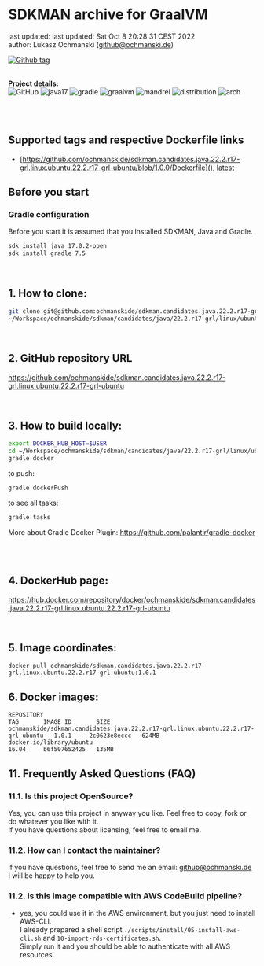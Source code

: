 # SDKMAN archive for GraalVM

last updated: last updated: Sat Oct  8 20:28:31 CEST 2022   
author: Lukasz Ochmanski (github@ochmanski.de)  
  
[![Github tag](https://badgen.net/github/tag/ochmanskide/sdkman.candidates.java.22.2.r17-grl.linux.ubuntu.22.2.r17-grl-ubuntu?icon=github&kill_cache=1)](https://github.com/ochmanskide/sdkman.candidates.java.22.2.r17-grl.linux.ubuntu.22.2.r17-grl-ubuntu/tags/1.0.1)  
&nbsp;
  
**Project details:**  
![GitHub](https://img.shields.io/github/license/ochmanskide/sdkman.candidates.java.22.2.r17-grl.linux.ubuntu.22.2.r17-grl-ubuntu)
![java17](https://img.shields.io/badge/Java-17-brightgreen) 
![gradle](https://img.shields.io/badge/Gradle-7.5-brightgreen) 
![graalvm](https://img.shields.io/badge/GraalVM-22.2.0-brightgreen) 
![mandrel](https://img.shields.io/badge/Mandrel-22.2.0-brightgreen) 
![distribution](https://img.shields.io/badge/Distribution-Ubuntu-brightgreen) 
![arch](https://img.shields.io/badge/Arch-amd64-brightgreen)  
&nbsp;  
  
&nbsp;


## Supported tags and respective Dockerfile links
* [https://github.com/ochmanskide/sdkman.candidates.java.22.2.r17-grl.linux.ubuntu.22.2.r17-grl-ubuntu/blob/1.0.0/Dockerfile](), [latest](https://github.com/ochmanskide/sdkman.candidates.java.22.2.r17-grl.linux.ubuntu.22.2.r17-grl-ubuntu/blob/main/Dockerfile)

## Before you start

### Gradle configuration

Before you start it is assumed that you installed SDKMAN, Java and Gradle.
```bash
sdk install java 17.0.2-open
sdk install gradle 7.5
```
&nbsp;
&nbsp;

## 1. How to clone:
```bash
git clone git@github.com:ochmanskide/sdkman.candidates.java.22.2.r17-grl.linux.ubuntu.22.2.r17-grl-ubuntu.git \
~/Workspace/ochmanskide/sdkman/candidates/java/22.2.r17-grl/linux/ubuntu
```
&nbsp;

## 2. GitHub repository URL
https://github.com/ochmanskide/sdkman.candidates.java.22.2.r17-grl.linux.ubuntu.22.2.r17-grl-ubuntu
&nbsp;

&nbsp;
## 3. How to build locally:
```bash
export DOCKER_HUB_HOST=$USER
cd ~/Workspace/ochmanskide/sdkman/candidates/java/22.2.r17-grl/linux/ubuntu
gradle docker
```
to push:
```bash
gradle dockerPush
```
to see all tasks:
```bash
gradle tasks
```
More about Gradle Docker Plugin: https://github.com/palantir/gradle-docker  
&nbsp;

&nbsp;

## 4. DockerHub page:
https://hub.docker.com/repository/docker/ochmanskide/sdkman.candidates.java.22.2.r17-grl.linux.ubuntu.22.2.r17-grl-ubuntu
&nbsp;

&nbsp;

## 5. Image coordinates:
```  
docker pull ochmanskide/sdkman.candidates.java.22.2.r17-grl.linux.ubuntu.22.2.r17-grl-ubuntu:1.0.1
```

## 6. Docker images:
```
REPOSITORY                                                                         TAG       IMAGE ID       SIZE
ochmanskide/sdkman.candidates.java.22.2.r17-grl.linux.ubuntu.22.2.r17-grl-ubuntu   1.0.1     2c0623e8eccc   624MB
docker.io/library/ubuntu                                                           16.04     b6f507652425   135MB
```

## 11. Frequently Asked Questions (FAQ)
### 11.1. Is this project OpenSource?
Yes, you can use this project in anyway you like. Feel free to copy, fork or do whatever you like with it.  
If you have questions about licensing, feel free to email me.  

### 11.2. How can I contact the maintainer?
if you have questions, feel free to send me an email: github@ochmanski.de  
I will be happy to help you.

### 11.2. Is this image compatible with AWS CodeBuild pipeline?
- yes, you could use it in the AWS environment, but you just need to install AWS-CLI.  
I already prepared a shell script `./scripts/install/05-install-aws-cli.sh` and `10-import-rds-certificates.sh`.  
Simply run it and you should be able to authenticate with all AWS resources.  
